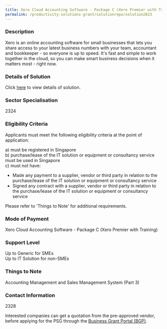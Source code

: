 ```yaml
---
title: Xero Cloud Accounting Software - Package C (Xero Premier with Training)
permalink: /productivity-solutions-grant/solutionrepo/solution2823
---
```


### Description

Xero is an online accounting software for small businesses that lets you share access to your latest business numbers with your team, accountant and bookkeeper - so everyone is up to speed. It's fast and simple to work together in the cloud, so you can make smart business decisions when it matters most - right now.

### Details of Solution

Click <a href='361 Degree Consultancy Pte Ltd' target='_blank' rel='noopener'>here</a> to view details of solution.

### Sector Specialisation

 2324 

### Eligibility Criteria

Applicants must meet the following eligibility criteria at the point of application:

a) must be registered in Singapore <br>
b) purchase/lease of the IT solution or equipment or consultancy service must be used in Singapore <br>
c) must not have:
- Made any payment to a supplier, vendor or third party in relation to the purchase/lease of the IT solution or equipment or consultancy service
- Signed any contract with a supplier, vendor or third party in relation to the purchase/lease of the IT solution or equipment or consultancy service

Please refer to 'Things to Note' for additional requirements.

### Mode of Payment
Xero Cloud Accounting Software - Package C (Xero Premier with Training)

### Support Level
Up to Generic for SMEs <br>
Up to IT Solution for non-SMEs

### Things to Note
Accounting Management and Sales Management System (Part 3)

### Contact Information
2328

Interested companies can get a quotation from the pre-approved vendor, before applying for the PSG through the <a target='_blank' rel='noopener' href='https://www.businessgrants.gov.sg/'>Business Grant Portal (BGP)</a>.
